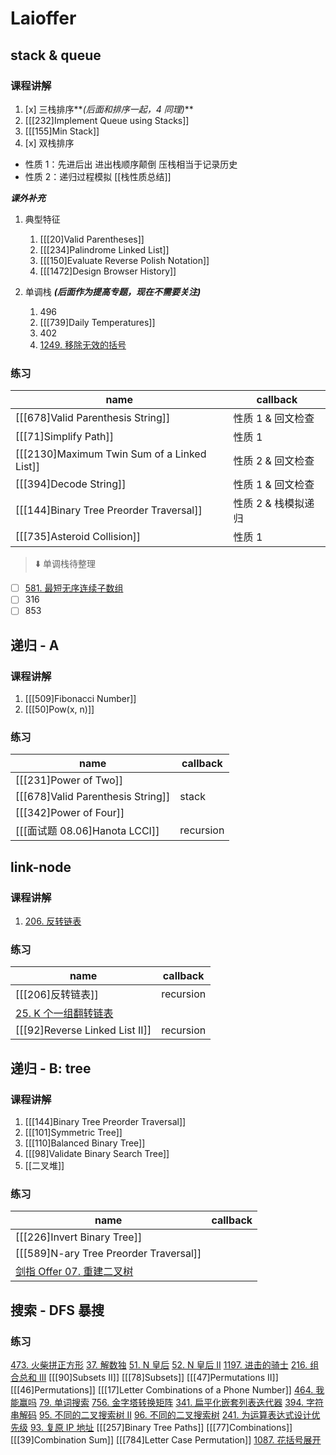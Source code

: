 # Laioffer

## stack & queue

### 课程讲解

1. [x] 三栈排序**_(后面和排序一起，4 同理)_**
2. [[[232]Implement Queue using Stacks]]
3. [[[155]Min Stack]]
4. [x] 双栈排序

- 性质 1：先进后出 进出栈顺序颠倒 压栈相当于记录历史
- 性质 2：递归过程模拟
  [[栈性质总结]]

**_课外补充_**

1. 典型特征

   1. [[[20]Valid Parentheses]]
   2. [[[234]Palindrome Linked List]]
   3. [[[150]Evaluate Reverse Polish Notation]]
   4. [[[1472]Design Browser History]]

2. 单调栈 **_(后面作为提高专题，现在不需要关注)_**
   1. 496
   2. [[[739]Daily Temperatures]]
   3. 402
   4. [1249. 移除无效的括号](https://leetcode-cn.com/problems/minimum-remove-to-make-valid-parentheses/)

### 练习

| name                                        | callback            |
| ------------------------------------------- | ------------------- |
| [[[678]Valid Parenthesis String]]           | 性质 1 & 回文检查   |
| [[[71]Simplify Path]]                       | 性质 1              |
| [[[2130]Maximum Twin Sum of a Linked List]] | 性质 2 & 回文检查   |
| [[[394]Decode String]]                      | 性质 1 & 回文检查   |
| [[[144]Binary Tree Preorder Traversal]]     | 性质 2 & 栈模拟递归 |
| [[[735]Asteroid Collision]]                 | 性质 1              |

> ⬇️ 单调栈待整理

- [ ] [581. 最短无序连续子数组](https://leetcode-cn.com/problems/shortest-unsorted-continuous-subarray/)
- [ ] 316
- [ ] 853

## 递归 - A

### 课程讲解

1. [[[509]Fibonacci Number]]
2. [[[50]Pow(x, n)]]

### 练习

| name                              | callback  |
| --------------------------------- | --------- |
| [[[231]Power of Two]]             |           |
| [[[678]Valid Parenthesis String]] | stack     |
| [[[342]Power of Four]]            |           |
| [[[面试题 08.06]Hanota LCCI]]     | recursion |

## link-node

### 课程讲解

1.  [206. 反转链表](https://leetcode-cn.com/problems/reverse-linked-list/)

### 练习

| name                                                                               | callback  |
| ---------------------------------------------------------------------------------- | --------- |
| [[[206]反转链表]]                                                                  | recursion |
| [25. K 个一组翻转链表](https://leetcode-cn.com/problems/reverse-nodes-in-k-group/) |           |
| [[[92]Reverse Linked List II]]                                                     | recursion |

## 递归 - B: tree

### 课程讲解

1. [[[144]Binary Tree Preorder Traversal]]
2. [[[101]Symmetric Tree]]
3. [[[110]Balanced Binary Tree]]
4. [[[98]Validate Binary Search Tree]]
5. [[二叉堆]]

### 练习

| name                                                                                      | callback |
| ----------------------------------------------------------------------------------------- | -------- |
| [[[226]Invert Binary Tree]]                                                               |          |
| [[[589]N-ary Tree Preorder Traversal]]                                                    |          |
| [剑指 Offer 07. 重建二叉树](https://leetcode-cn.com/problems/zhong-jian-er-cha-shu-lcof/) |          |

## 搜索 - DFS 暴搜

### 练习

[473. 火柴拼正方形](https://leetcode-cn.com/problems/matchsticks-to-square/)
[37. 解数独](https://leetcode-cn.com/problems/sudoku-solver/)
[51. N 皇后](https://leetcode-cn.com/problems/n-queens/)
[52. N 皇后 II](https://leetcode-cn.com/problems/n-queens-ii/)
[1197. 进击的骑士](https://leetcode-cn.com/problems/minimum-knight-moves/)
[216. 组合总和 III](https://leetcode-cn.com/problems/combination-sum-iii/)
[[[90]Subsets II]]
[[[78]Subsets]]
[[[47]Permutations II]]
[[[46]Permutations]]
[[[17]Letter Combinations of a Phone Number]]
[464. 我能赢吗](https://leetcode-cn.com/problems/can-i-win/)
[79. 单词搜索](https://leetcode-cn.com/problems/word-search/)
[756. 金字塔转换矩阵](https://leetcode-cn.com/problems/pyramid-transition-matrix/)
[341. 扁平化嵌套列表迭代器](https://leetcode-cn.com/problems/flatten-nested-list-iterator/)
[394. 字符串解码](https://leetcode-cn.com/problems/decode-string/)
[95. 不同的二叉搜索树 II](https://leetcode-cn.com/problems/unique-binary-search-trees-ii/)
[96. 不同的二叉搜索树](https://leetcode-cn.com/problems/unique-binary-search-trees/)
[241. 为运算表达式设计优先级](https://leetcode-cn.com/problems/different-ways-to-add-parentheses/)
[93. 复原 IP 地址](https://leetcode-cn.com/problems/restore-ip-addresses/)
[[[257]Binary Tree Paths]]
[[[77]Combinations]]
[[[39]Combination Sum]]
[[[784]Letter Case Permutation]]
[1087. 花括号展开](https://leetcode-cn.com/problems/brace-expansion/)
